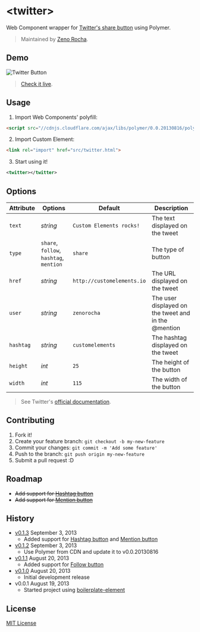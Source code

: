 # &lt;twitter&gt;

Web Component wrapper for [Twitter's share button](https://twitter.com/about/resources/buttons#tweet) using Polymer.

> Maintained by [Zeno Rocha](https://github.com/zenorocha).

## Demo

![Twitter Button](http://zno.io/QtuS/twitter-element.png)

> [Check it live](http://zenorocha.github.io/twitter-element).

## Usage

1. Import Web Components' polyfill:

  ```html
  <script src="//cdnjs.cloudflare.com/ajax/libs/polymer/0.0.20130816/polymer.min.js"></script>
  ```

2. Import Custom Element:

  ```html
  <link rel="import" href="src/twitter.html">
  ```

3. Start using it!

  ```xml
  <twitter></twitter>
  ```

## Options

Attribute | Options       | Default                    | Description
---       | ---           | ---                        | ---
`text`    | *string*      | `Custom Elements rocks!`   | The text displayed on the tweet
`type`    | `share`, `follow`, `hashtag`, `mention` | `share`              | The type of button
`href`    | *string*      | `http://customelements.io` | The URL displayed on the tweet
`user`    | *string*      | `zenorocha`                | The user displayed on the tweet and in the @mention
`hashtag` | *string*          | `customelements`           | The hashtag displayed on the tweet
`height`  | *int*         | `25`                       | The height of the button
`width`   | *int*         | `115`                      | The width of the button

> See Twitter's [official documentation](https://twitter.com/about/resources/buttons).

## Contributing

1. Fork it!
2. Create your feature branch: `git checkout -b my-new-feature`
3. Commit your changes: `git commit -m 'Add some feature'`
4. Push to the branch: `git push origin my-new-feature`
5. Submit a pull request :D

## Roadmap

* ~~Add support for [Hashtag button](https://twitter.com/about/resources/buttons#hashtag)~~
* ~~Add support for [Mention button](https://twitter.com/about/resources/buttons#mention)~~

## History

* [v0.1.3](https://github.com/zenorocha/badge-element/releases/tag/0.1.3) September 3, 2013
  * Added support for [Hashtag button](https://twitter.com/about/resources/buttons#hashtag) and [Mention button](https://twitter.com/about/resources/buttons#mention)
* [v0.1.2](https://github.com/zenorocha/badge-element/releases/tag/0.1.2) September 3, 2013
  * Use Polymer from CDN and update it to v0.0.20130816
* [v0.1.1](https://github.com/zenorocha/twitter-element/releases/tag/0.1.1) August 20, 2013
  * Added support for [Follow button](https://twitter.com/about/resources/buttons#follow)
* [v0.1.0](https://github.com/zenorocha/twitter-element/releases/tag/0.1.0) August 20, 2013
  * Initial development release
* v0.0.1 August 19, 2013
  * Started project using [boilerplate-element](https://github.com/customelements/boilerplate-element)

## License

[MIT License](http://opensource.org/licenses/MIT)